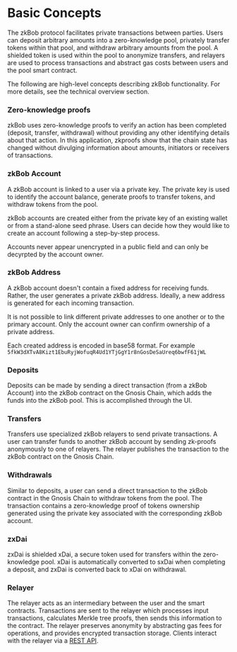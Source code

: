 # Basic Concepts

The zkBob protocol facilitates private transactions between parties. Users can deposit arbitrary amounts into a zero-knowledge pool, privately transfer tokens within that pool, and withdraw arbitrary amounts from the pool. A shielded token is used within the pool to anonymize transfers, and relayers are used to process transactions and abstract gas costs between users and the pool smart contract.&#x20;

The following are high-level concepts describing zkBob functionality. For more details, see the technical overview section.

### Zero-knowledge proofs

zkBob uses zero-knowledge proofs to verify an action has been completed (deposit, transfer, withdrawal) without providing any other identifying details about that action. In this application, zkproofs show that the chain state has changed without divulging information about amounts, initiators or receivers of transactions.

### zkBob Account

A zkBob account is linked to a user via a private key. The private key is used to identify the account balance, generate proofs to transfer tokens, and withdraw tokens from the pool.&#x20;

zkBob accounts are created either from the private key of an existing wallet or from a stand-alone seed phrase. Users can decide how they would like to create an account following a step-by-step process.

Accounts never appear unencrypted in a public field and can only be decyrpted by the account owner.

### zkBob Address

A zkBob account doesn't contain a fixed address for receiving funds. Rather, the user generates a private zkBob address. Ideally, a new address is generated for each incoming transaction.&#x20;

It is not possible to link different private addresses to one another or to the primary account. Only the account owner can confirm ownership of a private address.

Each created address is encoded in base58 format. For example `5fkW3dXTvA8Kizt1EbuRyjWofuqR4Ud1YTjGgY1r8nGosDeSaUreq6bwfF61jWL`

### **Deposits**

Deposits can be made by sending a direct transaction (from a zkBob Account) into the zkBob contract on the Gnosis Chain, which adds the funds into the zkBob pool. This is accomplished through the UI.

### **Transfers**

Transfers use specialized zkBob relayers to send private transactions. A user can transfer funds to another zkBob account by sending zk-proofs anonymously to one of relayers. The relayer publishes the transaction to the zkBob contract on the Gnosis Chain.

### Withdrawals

Similar to deposits, a user can send a direct transaction to the zkBob contract in the Gnosis Chain to withdraw tokens from the pool. The transaction contains a zero-knowledge proof of tokens ownership generated using the private key associated with the corresponding zkBob account.

### **zxDai**

zxDai is shielded xDai, a secure token used for transfers within the zero-knowledge pool.  xDai is automatically converted to sxDai when completing a deposit, and zxDai is converted back to xDai on withdrawal.

### Relayer

The relayer acts as an intermediary between the user and the smart contracts. Transactions are sent to the relayer which processes input transactions, calculates Merkle tree proofs, then sends this information to the contract. The relayer preserves anonymity by abstracting gas fees for operations, and provides encrypted transaction storage. Clients interact with the relayer via a [REST API](technical-overview/relayer-node/rest-api.md).
